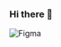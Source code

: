 ### Hi there 👋


![Figma](https://img.shields.io/badge/figma-%23F24E1E.svg?style=for-the-badge&logo=figma&logoColor=white)
